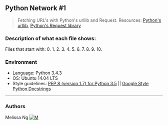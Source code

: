 ## Python Network #1
> Fetching URL's with Python's urllib and Request. Resources: [Python's urllib](https://docs.python.org/3/howto/urllib2.html),
> [Python's Request library](http://docs.python-requests.org/en/master/)

### Description of what each file shows:
Files that start with:
0. 
1. 
2. 
3. 
4. 
5. 
6. 
7. 
8. 
9. 
10.

### Environment
* Language: Python 3.4.3
* OS: Ubuntu 14.04 LTS
* Style guidelines: [PEP 8 (version 1.7) for Python 3.5](https://www.python.org/dev/peps/pep-0008/) || [Google Style Python Docstrings](http://sphinxcontrib-napoleon.readthedocs.io/en/latest/example_google.html)

---
### Authors
Melissa Ng [![M](https://upload.wikimedia.org/wikipedia/fr/thumb/c/c8/Twitter_Bird.svg/30px-Twitter_Bird.svg.png)](https://twitter.com/MelissaNg__)

